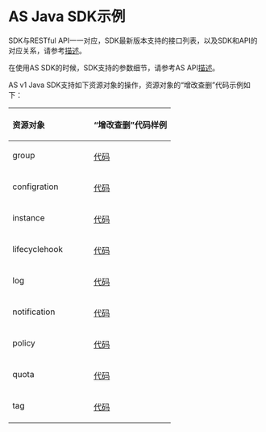 # AS Java SDK示例<a name="sdk_01_0018"></a>

SDK与RESTful API一一对应，SDK最新版本支持的接口列表，以及SDK和API的对应关系，请参考[描述](https://support.huaweicloud.com/api-as/zh-cn_topic_0045219159.html)。

在使用AS SDK的时候，SDK支持的参数细节，请参考AS API[描述](https://support.huaweicloud.com/api-as/zh-cn_topic_0045219159.html)。

AS v1 Java SDK支持如下资源对象的操作，资源对象的“增改查删”代码示例如下：

<a name="table1279932310523"></a>
<table><thead align="left"><tr id="row195314235527"><th class="cellrowborder" valign="top" width="50%" id="mcps1.1.3.1.1"><p id="p17953523165216"><a name="p17953523165216"></a><a name="p17953523165216"></a>资源对象</p>
</th>
<th class="cellrowborder" valign="top" width="50%" id="mcps1.1.3.1.2"><p id="p59531023145218"><a name="p59531023145218"></a><a name="p59531023145218"></a>“增改查删”代码样例</p>
</th>
</tr>
</thead>
<tbody><tr id="row139531423155218"><td class="cellrowborder" valign="top" width="50%" headers="mcps1.1.3.1.1 "><p id="p139531023185215"><a name="p139531023185215"></a><a name="p139531023185215"></a>group</p>
</td>
<td class="cellrowborder" valign="top" width="50%" headers="mcps1.1.3.1.2 "><p id="p15953142325216"><a name="p15953142325216"></a><a name="p15953142325216"></a><a href="https://github.com/huaweicloud/huaweicloud-sdk-java/blob/master/examples/as/v1/GroupDemo.java" target="_blank" rel="noopener noreferrer">代码</a></p>
</td>
</tr>
<tr id="row10953182395212"><td class="cellrowborder" valign="top" width="50%" headers="mcps1.1.3.1.1 "><p id="p695312310524"><a name="p695312310524"></a><a name="p695312310524"></a>configration</p>
</td>
<td class="cellrowborder" valign="top" width="50%" headers="mcps1.1.3.1.2 "><p id="p495316233525"><a name="p495316233525"></a><a name="p495316233525"></a><a href="https://github.com/huaweicloud/huaweicloud-sdk-java/blob/master/examples/as/v1/ConfigDemo.java" target="_blank" rel="noopener noreferrer">代码</a></p>
</td>
</tr>
<tr id="row1595372375214"><td class="cellrowborder" valign="top" width="50%" headers="mcps1.1.3.1.1 "><p id="p1953142311523"><a name="p1953142311523"></a><a name="p1953142311523"></a>instance</p>
</td>
<td class="cellrowborder" valign="top" width="50%" headers="mcps1.1.3.1.2 "><p id="p595352355215"><a name="p595352355215"></a><a name="p595352355215"></a><a href="https://github.com/huaweicloud/huaweicloud-sdk-java/blob/master/examples/as/v1/InstanceDemo.java" target="_blank" rel="noopener noreferrer">代码</a></p>
</td>
</tr>
<tr id="row1795320239523"><td class="cellrowborder" valign="top" width="50%" headers="mcps1.1.3.1.1 "><p id="p4953122310522"><a name="p4953122310522"></a><a name="p4953122310522"></a>lifecyclehook</p>
</td>
<td class="cellrowborder" valign="top" width="50%" headers="mcps1.1.3.1.2 "><p id="p495318232525"><a name="p495318232525"></a><a name="p495318232525"></a><a href="https://github.com/huaweicloud/huaweicloud-sdk-java/blob/master/examples/as/v1/LifecycleHookDemo.java" target="_blank" rel="noopener noreferrer">代码</a></p>
</td>
</tr>
<tr id="row10953223145212"><td class="cellrowborder" valign="top" width="50%" headers="mcps1.1.3.1.1 "><p id="p695412305213"><a name="p695412305213"></a><a name="p695412305213"></a>log</p>
</td>
<td class="cellrowborder" valign="top" width="50%" headers="mcps1.1.3.1.2 "><p id="p5954132315523"><a name="p5954132315523"></a><a name="p5954132315523"></a><a href="https://github.com/huaweicloud/huaweicloud-sdk-java/blob/master/examples/as/v1/ActivityLogDemo.java" target="_blank" rel="noopener noreferrer">代码</a></p>
</td>
</tr>
<tr id="row15954223155220"><td class="cellrowborder" valign="top" width="50%" headers="mcps1.1.3.1.1 "><p id="p6954823165211"><a name="p6954823165211"></a><a name="p6954823165211"></a>notification</p>
</td>
<td class="cellrowborder" valign="top" width="50%" headers="mcps1.1.3.1.2 "><p id="p99544238528"><a name="p99544238528"></a><a name="p99544238528"></a><a href="https://github.com/huaweicloud/huaweicloud-sdk-java/blob/master/examples/as/v1/NotificationDemo.java" target="_blank" rel="noopener noreferrer">代码</a></p>
</td>
</tr>
<tr id="row995418237526"><td class="cellrowborder" valign="top" width="50%" headers="mcps1.1.3.1.1 "><p id="p16954182385218"><a name="p16954182385218"></a><a name="p16954182385218"></a>policy</p>
</td>
<td class="cellrowborder" valign="top" width="50%" headers="mcps1.1.3.1.2 "><p id="p29545233529"><a name="p29545233529"></a><a name="p29545233529"></a><a href="https://github.com/huaweicloud/huaweicloud-sdk-java/blob/master/examples/as/v1/PolicyDemo.java" target="_blank" rel="noopener noreferrer">代码</a></p>
</td>
</tr>
<tr id="row5954123195215"><td class="cellrowborder" valign="top" width="50%" headers="mcps1.1.3.1.1 "><p id="p1795411238522"><a name="p1795411238522"></a><a name="p1795411238522"></a>quota</p>
</td>
<td class="cellrowborder" valign="top" width="50%" headers="mcps1.1.3.1.2 "><p id="p16954623165211"><a name="p16954623165211"></a><a name="p16954623165211"></a><a href="https://github.com/huaweicloud/huaweicloud-sdk-java/blob/master/examples/as/v1/QuotaDemo.java" target="_blank" rel="noopener noreferrer">代码</a></p>
</td>
</tr>
<tr id="row595412319524"><td class="cellrowborder" valign="top" width="50%" headers="mcps1.1.3.1.1 "><p id="p129541123125218"><a name="p129541123125218"></a><a name="p129541123125218"></a>tag</p>
</td>
<td class="cellrowborder" valign="top" width="50%" headers="mcps1.1.3.1.2 "><p id="p1095412239522"><a name="p1095412239522"></a><a name="p1095412239522"></a><a href="https://github.com/huaweicloud/huaweicloud-sdk-java/blob/master/examples/as/v1/TagDemo.java" target="_blank" rel="noopener noreferrer">代码</a></p>
</td>
</tr>
</tbody>
</table>

